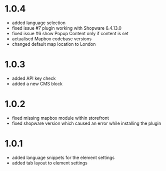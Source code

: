 # 1.0.4
- added language selection 
- fixed issue #7 plugin working with Shopware 6.4.13.0
- fixed issue #6 show Popup Content only if content is set
- actualised Mapbox codebase versions 
- changed default map location to London 

# 1.0.3
- added API key check
- added a new CMS block 

# 1.0.2
- fixed missing mapbox module within storefront
- fixed shopware version which caused an error while installing the plugin

# 1.0.1
- added language snippets for the element settings
- added tab layout to element settings
